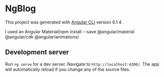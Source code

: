 # NgBlog

This project was generated with [Angular CLI](https://github.com/angular/angular-cli) version 6.1.4.

I used an Angular Material(npm install --save @angular/material @angular/cdk @angular/animations)

## Development server

Run `ng serve` for a dev server. Navigate to `http://localhost:4200/`. The app will automatically reload if you change any of the source files.

